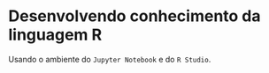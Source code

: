 # Desenvolvendo conhecimento da linguagem R
 
 Usando o ambiente do `Jupyter Notebook` e do `R Studio`.
